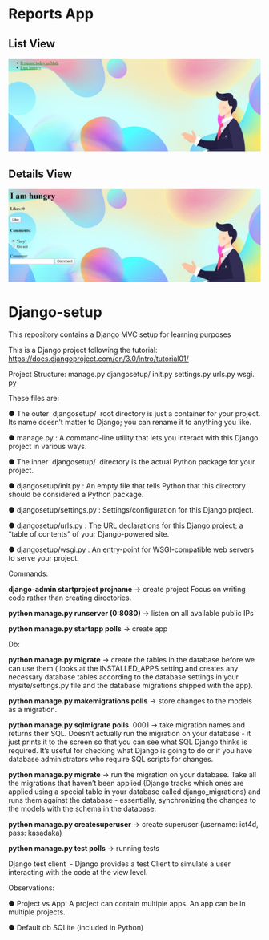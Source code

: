 # Reports App

## List View
![](images/list.PNG)

## Details View
![](images/details.PNG)

# Django-setup
This repository contains a Django MVC setup for learning purposes

This is a Django project following the tutorial:
https://docs.djangoproject.com/en/3.0/intro/tutorial01/

Project Structure:
manage​.​py
djangosetup​/
init​.​py
settings​.​py
urls​.​py
wsgi​.​py

These files are:

● The outer ​ djangosetup/ ​ ​root directory​ is just a container for your project. Its name doesn’t
matter to Django; you can rename it to anything you like.

● manage.py ​: A ​command-line utility​ that lets you interact with this Django project in
various ways.

● The ​inner ​ djangosetup/ ​ directory is the actual Python package for your project.

● djangosetup/init.py ​: An empty file that tells Python that this directory should be
considered a Python package.

● djangosetup/settings.py ​: Settings/​configuration​ for this Django project.

● djangosetup/urls.py ​: The ​URL declarations​ for this Django project; a “table of contents” of
your Django-powered site.

● djangosetup/wsgi.py ​: An entry-point for WSGI-compatible web servers to serve your
project.

Commands:

**django-admin startproject projname** ​→ create project
Focus on writing code rather than creating directories.

**python manage.py runserver (0:​8080)** ​→ listen on all available public IPs

**python manage.py startapp polls** ​→ create app

Db:

**python manage.py migrate**​ → create the tables in the database before we can use them
( looks at the INSTALLED_APPS setting and creates any necessary database tables
according to the database settings in your mysite/settings.py file and the database
migrations shipped with the app).

**python manage.py makemigrations polls** ​→ store changes to the models as a
migration.

**python manage.py sqlmigrate polls** ​ 0001 ​→ take migration names and returns
their SQL. Doesn’t actually run the migration on your database - it just prints it to the
screen so that you can see what SQL Django thinks is required. It’s useful for checking
what Django is going to do or if you have database administrators who require SQL
scripts for changes.

**python manage.py migrate** ​→ run the migration on your database. Take all the
migrations that haven’t been applied (Django tracks which ones are applied using a
special table in your database called django_migrations) and runs them against the
database - essentially, synchronizing the changes to the models with the schema in the
database.

**python manage.py createsuperuser** → ​create superuser (username: ict4d,
pass: kasadaka)

**python manage.py test polls**​ → running tests

Django test client ​ - Django provides a test Client to simulate a user interacting with the
code at the view level.

Observations:

● Project vs App: A project can contain multiple apps. An app can be in multiple
projects.

● Default db SQLite (included in Python)
